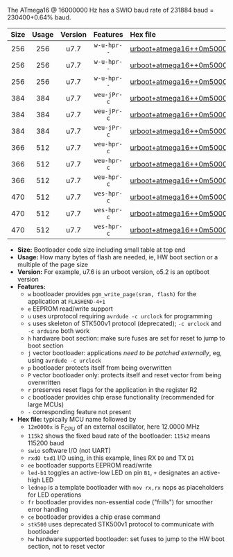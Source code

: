 The ATmega16 @ 16000000 Hz has a SWIO baud rate of 231884 baud = 230400+0.64% baud.

|Size|Usage|Version|Features|Hex file|
|:-:|:-:|:-:|:-:|:--|
|256|256|u7.7|`w-u-hpr--`|[urboot+atmega16++0m5000x++++7k2_swio_rxd0_txd1_led+b0_hw.hex](https://raw.githubusercontent.com/stefanrueger/urboot.hex/main/mcus/atmega16/external_oscillator/fcpu++0m5000_Hz/br++++7k2_bps/urboot+atmega16++0m5000x++++7k2_swio_rxd0_txd1_led+b0_hw.hex)|
|256|256|u7.7|`w-u-hpr--`|[urboot+atmega16++0m5000x++++7k2_swio_rxd0_txd1_led+b7_hw.hex](https://raw.githubusercontent.com/stefanrueger/urboot.hex/main/mcus/atmega16/external_oscillator/fcpu++0m5000_Hz/br++++7k2_bps/urboot+atmega16++0m5000x++++7k2_swio_rxd0_txd1_led+b7_hw.hex)|
|256|256|u7.7|`w-u-hpr--`|[urboot+atmega16++0m5000x++++7k2_swio_rxd0_txd1_lednop_hw.hex](https://raw.githubusercontent.com/stefanrueger/urboot.hex/main/mcus/atmega16/external_oscillator/fcpu++0m5000_Hz/br++++7k2_bps/urboot+atmega16++0m5000x++++7k2_swio_rxd0_txd1_lednop_hw.hex)|
|384|384|u7.7|`weu-jPr-c`|[urboot+atmega16++0m5000x++++7k2_swio_rxd0_txd1_ee_led+b0_fr_ce.hex](https://raw.githubusercontent.com/stefanrueger/urboot.hex/main/mcus/atmega16/external_oscillator/fcpu++0m5000_Hz/br++++7k2_bps/urboot+atmega16++0m5000x++++7k2_swio_rxd0_txd1_ee_led+b0_fr_ce.hex)|
|384|384|u7.7|`weu-jPr-c`|[urboot+atmega16++0m5000x++++7k2_swio_rxd0_txd1_ee_led+b7_fr_ce.hex](https://raw.githubusercontent.com/stefanrueger/urboot.hex/main/mcus/atmega16/external_oscillator/fcpu++0m5000_Hz/br++++7k2_bps/urboot+atmega16++0m5000x++++7k2_swio_rxd0_txd1_ee_led+b7_fr_ce.hex)|
|384|384|u7.7|`weu-jPr-c`|[urboot+atmega16++0m5000x++++7k2_swio_rxd0_txd1_ee_lednop_fr_ce.hex](https://raw.githubusercontent.com/stefanrueger/urboot.hex/main/mcus/atmega16/external_oscillator/fcpu++0m5000_Hz/br++++7k2_bps/urboot+atmega16++0m5000x++++7k2_swio_rxd0_txd1_ee_lednop_fr_ce.hex)|
|366|512|u7.7|`weu-hpr-c`|[urboot+atmega16++0m5000x++++7k2_swio_rxd0_txd1_ee_led+b0_fr_ce_hw.hex](https://raw.githubusercontent.com/stefanrueger/urboot.hex/main/mcus/atmega16/external_oscillator/fcpu++0m5000_Hz/br++++7k2_bps/urboot+atmega16++0m5000x++++7k2_swio_rxd0_txd1_ee_led+b0_fr_ce_hw.hex)|
|366|512|u7.7|`weu-hpr-c`|[urboot+atmega16++0m5000x++++7k2_swio_rxd0_txd1_ee_led+b7_fr_ce_hw.hex](https://raw.githubusercontent.com/stefanrueger/urboot.hex/main/mcus/atmega16/external_oscillator/fcpu++0m5000_Hz/br++++7k2_bps/urboot+atmega16++0m5000x++++7k2_swio_rxd0_txd1_ee_led+b7_fr_ce_hw.hex)|
|366|512|u7.7|`weu-hpr-c`|[urboot+atmega16++0m5000x++++7k2_swio_rxd0_txd1_ee_lednop_fr_ce_hw.hex](https://raw.githubusercontent.com/stefanrueger/urboot.hex/main/mcus/atmega16/external_oscillator/fcpu++0m5000_Hz/br++++7k2_bps/urboot+atmega16++0m5000x++++7k2_swio_rxd0_txd1_ee_lednop_fr_ce_hw.hex)|
|470|512|u7.7|`wes-hpr-c`|[urboot+atmega16++0m5000x++++7k2_swio_rxd0_txd1_ee_led+b0_fr_ce_stk500_hw.hex](https://raw.githubusercontent.com/stefanrueger/urboot.hex/main/mcus/atmega16/external_oscillator/fcpu++0m5000_Hz/br++++7k2_bps/urboot+atmega16++0m5000x++++7k2_swio_rxd0_txd1_ee_led+b0_fr_ce_stk500_hw.hex)|
|470|512|u7.7|`wes-hpr-c`|[urboot+atmega16++0m5000x++++7k2_swio_rxd0_txd1_ee_led+b7_fr_ce_stk500_hw.hex](https://raw.githubusercontent.com/stefanrueger/urboot.hex/main/mcus/atmega16/external_oscillator/fcpu++0m5000_Hz/br++++7k2_bps/urboot+atmega16++0m5000x++++7k2_swio_rxd0_txd1_ee_led+b7_fr_ce_stk500_hw.hex)|
|470|512|u7.7|`wes-hpr-c`|[urboot+atmega16++0m5000x++++7k2_swio_rxd0_txd1_ee_lednop_fr_ce_stk500_hw.hex](https://raw.githubusercontent.com/stefanrueger/urboot.hex/main/mcus/atmega16/external_oscillator/fcpu++0m5000_Hz/br++++7k2_bps/urboot+atmega16++0m5000x++++7k2_swio_rxd0_txd1_ee_lednop_fr_ce_stk500_hw.hex)|

- **Size:** Bootloader code size including small table at top end
- **Usage:** How many bytes of flash are needed, ie, HW boot section or a multiple of the page size
- **Version:** For example, u7.6 is an urboot version, o5.2 is an optiboot version
- **Features:**
  + `w` bootloader provides `pgm_write_page(sram, flash)` for the application at `FLASHEND-4+1`
  + `e` EEPROM read/write support
  + `u` uses urprotocol requiring `avrdude -c urclock` for programming
  + `s` uses skeleton of STK500v1 protocol (deprecated); `-c urclock` and `-c arduino` both work
  + `h` hardware boot section: make sure fuses are set for reset to jump to boot section
  + `j` vector bootloader: applications *need to be patched externally*, eg, using `avrdude -c urclock`
  + `p` bootloader protects itself from being overwritten
  + `P` vector bootloader only: protects itself and reset vector from being overwritten
  + `r` preserves reset flags for the application in the register R2
  + `c` bootloader provides chip erase functionality (recommended for large MCUs)
  + `-` corresponding feature not present
- **Hex file:** typically MCU name followed by
  + `12m0000x` is F<sub>CPU</sub> of an external oscillator, here 12.0000 MHz
  + `115k2` shows the fixed baud rate of the bootloader: `115k2` means 115200 baud
  + `swio` software I/O (not UART)
  + `rxd0 txd1` I/O using, in this example, lines RX `D0` and TX `D1`
  + `ee` bootloader supports EEPROM read/write
  + `led-b1` toggles an active-low LED on pin `B1`, `+` designates an active-high LED
  + `lednop` is a template bootloader with `mov rx,rx` nops as placeholders for LED operations
  + `fr` bootloader provides non-essential code ("frills") for smoother error handling
  + `ce` bootloader provides a chip erase command
  + `stk500` uses deprecated STK500v1 protocol to communicate with bootloader
  + `hw` hardware supported bootloader: set fuses to jump to the HW boot section, not to reset vector
